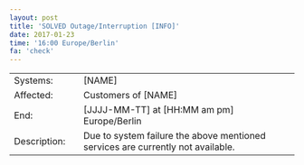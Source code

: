 ```yaml
---
layout: post
title: 'SOLVED Outage/Interruption [INFO]'
date: 2017-01-23
time: '16:00 Europe/Berlin'
fa: 'check'
---
```


|              |     |                                                                                 |
| ------------ | --- | ------------------------------------------------------------------------------- |
| Systems:     |     | [NAME]                                                                          |
| Affected:    |     | Customers of [NAME]                                                             |
| End:         |     | [JJJJ-MM-TT] at [HH:MM am pm] Europe/Berlin                                     |
| Description: |     | Due to system failure the above mentioned services are currently not available. |
